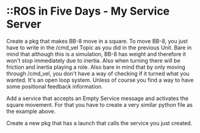 # ::ROS in Five Days - My Service Server

Create a pkg that makes BB-8 move in a square. 
To move BB-8, you just have to write in the /cmd_vel
Topic as you did in the previous Unit. Bare in mind
that although this is a simulation, BB-8 has weight
and therefore it won't stop immediately due to 
inertia. Also when turning there will be friction
and inertia playing a role. Also bare in mind that
by only moving through /cmd_vel, you don't have a
way of checking if it turned what you wanted. 
It's an open loop system. Unless of course you
find a way to have some positional feedback 
information.

Add a service that accepts an Empty Service message
and activates the square movement. For that you have
to create a very similar python file as the example
above.

Create a new pkg that has a launch that calls the
service you just created.